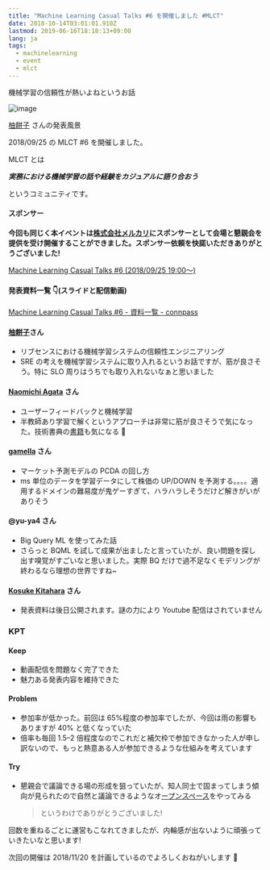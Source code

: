 ```yaml
---
title: "Machine Learning Casual Talks #6 を開催しました #MLCT"
date: 2018-10-14T03:01:01.910Z
lastmod: 2019-06-16T18:18:13+09:00
lang: ja
tags:
  - machinelearning
  - event
  - mlct
---
```


機械学習の信頼性が熱いよねというお話

![image](https://cdn-images-1.medium.com/max/1200/0*CP0ju6SD7HYdH3tc)

[柚餅子](https://medium.com/u/423df412be5e) さんの発表風景

2018/09/25 の MLCT #6 を開催しました。

MLCT とは

**_実務における機械学習の話や経験をカジュアルに語り合おう_**

というコミュニティです。

#### スポンサー

**今回も同じく本イベントは**[**株式会社メルカリ**](https://about.mercari.com/)**にスポンサーとして会場と懇親会を提供を受け開催することができました。スポンサー依頼を快諾いただきありがとうございました!**

[Machine Learning Casual Talks #6 (2018/09/25 19:00〜)](https://mlct.connpass.com/event/94911/)

#### 発表資料一覧 👇(スライドと配信動画)

[Machine Learning Casual Talks #6 - 資料一覧 - connpass](https://mlct.connpass.com/event/94911/presentation/)

#### [柚餅子](https://medium.com/u/423df412be5e)さん

- リブセンスにおける機械学習システムの信頼性エンジニアリング
- SRE の考えを機械学習システムに取り入れるというお話ですが、筋が良さそう。特に SLO 周りはうちでも取り入れないなぁと思いました

#### [Naomichi Agata](https://medium.com/u/6bbb8660385f) さん

- ユーザーフィードバックと機械学習
- 半教師あり学習で解くというアプローチは非常に筋が良さそうで気になった。技術書典の[書籍](https://techbookfest.org/event/tbf05/circle/53000005)も気になる 👀

#### [gamella](https://medium.com/u/94ce81a1a81c) さん

- マーケット予測モデルの PCDA の回し方
- ms 単位のデータを学習データにして株価の UP/DOWN を予測する。。。。適用するドメインの難易度が鬼ゲーすぎて、ハラハラしそうだけど解きがいがありそう

#### @yu-ya4 さん

- Big Query ML を使ってみた話
- さらっと BQML を試して成果が出ましたと言っていたが、良い問題を探し出す嗅覚がすごいなと思いました。実際 BQ だけで過不足なくモデリングが終わるなら理想の世界ですね~

#### [Kosuke Kitahara](https://medium.com/u/15c608f0e1d1) さん

- 発表資料は後日公開されます。謎の力により Youtube 配信はされていません

### KPT

#### Keep

- 動画配信を問題なく完了できた
- 魅力ある発表内容を維持できた

#### Problem

- 参加率が低かった。前回は 65%程度の参加率でしたが、今回は雨の影響もありますが 40% と低くなっていた
- 倍率も毎回 1.5–2 倍程度なのでこれだと補欠枠で参加できなかった人が申し訳ないので、もっと熱意ある人が参加できるような仕組みを考えています

#### Try

- 懇親会で議論できる場の形成を狙っていたが、知人同士で固まってしまう傾向が見られたので自然と議論できるようなオ[ープンスペース](http://www.humanvalue.co.jp/hv2/our_theory/ost/ost.html)をやってみる
  > [](https://twitter.com/komiya_atsushi/status/1044554279527178242)
  > というわけでありがとうございました!

回数を重ねるごとに運営もこなれてきましたが、内輪感が出ないように頑張っていきたいなと思います!

次回の開催は 2018/11/20 を計画しているのでよろしくおねがいします 🙇
